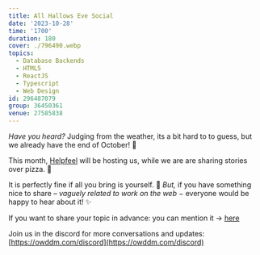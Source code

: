 ```yaml
---
title: All Hallows Eve Social
date: '2023-10-28'
time: '1700'
duration: 180
cover: ./796490.webp
topics:
  - Database Backends
  - HTML5
  - ReactJS
  - Typescript
  - Web Design
id: 296487079
group: 36450361
venue: 27585838
---
```


*Have you heard?* Judging from the weather, its a bit hard to to guess, but we already have the end of October! 🍁

This month, [Helpfeel](https://helpfeel.com/) will be hosting us, while we are are sharing stories over pizza. 🍕

It is perfectly fine if all you bring is yourself. 🤗 *But,* if you have something nice to share *– vaguely related to work on the web −* everyone would be happy to hear about it! ✨

If you want to share your topic in advance: you can mention it → [here](https://docs.google.com/spreadsheets/d/1rc_hHNFDp4CDsVKSIlAVKmHela7Agw22L_L01bhaSTU/edit?usp=sharing)

Join us in the discord for more conversations and updates: [https://owddm.com/discord](https://owddm.com/discord)
